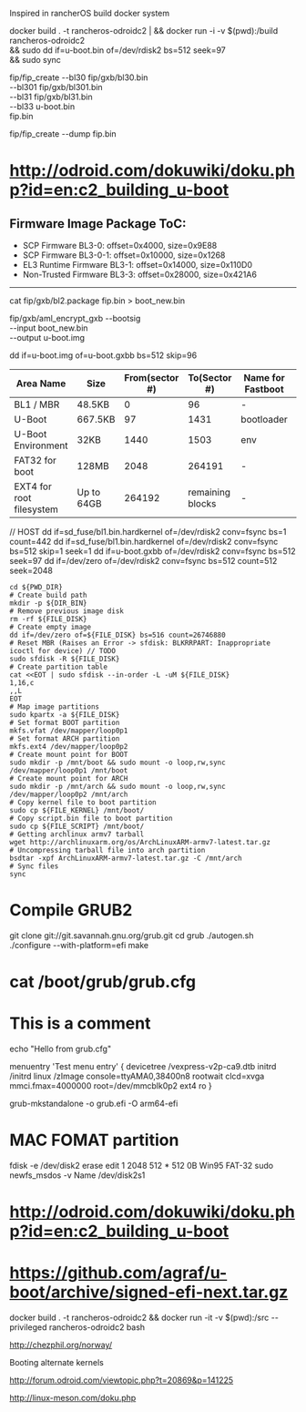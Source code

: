 Inspired in rancherOS build docker system


docker build . -t rancheros-odroidc2 |
&& docker run -i -v $(pwd):/build rancheros-odroidc2 \
&& sudo dd if=u-boot.bin of=/dev/rdisk2 bs=512 seek=97 \
&& sudo sync


fip/fip_create --bl30 fip/gxb/bl30.bin \
               --bl301 fip/gxb/bl301.bin \
               --bl31  fip/gxb/bl31.bin \
               --bl33  u-boot.bin \
               fip.bin

fip/fip_create --dump fip.bin

# http://odroid.com/dokuwiki/doku.php?id=en:c2_building_u-boot

Firmware Image Package ToC:
---------------------------
- SCP Firmware BL3-0: offset=0x4000, size=0x9E88
- SCP Firmware BL3-0-1: offset=0x10000, size=0x1268
- EL3 Runtime Firmware BL3-1: offset=0x14000, size=0x110D0
- Non-Trusted Firmware BL3-3: offset=0x28000, size=0x421A6
---------------------------

cat fip/gxb/bl2.package fip.bin > boot_new.bin

fip/gxb/aml_encrypt_gxb --bootsig \
              --input boot_new.bin \
              --output u-boot.img

dd if=u-boot.img of=u-boot.gxbb bs=512 skip=96


Area Name                | Size       | From(sector #) | To(Sector #)     | Name for Fastboot | Partition Name
------------------------ | ---------- | -------------- | ---------------- | ----------------- | --------------
BL1 / MBR                | 48.5KB     | 0              | 96               | -                 |
U-Boot                   | 667.5KB    | 97             | 1431             | bootloader        |
U-Boot Environment       | 32KB       | 1440           | 1503             | env               |
FAT32 for boot           | 128MB      | 2048           | 264191           | -                 | mmcblk0p1
EXT4 for root filesystem | Up to 64GB | 264192         | remaining blocks | -                 | mmcblk0p2

// HOST
dd if=sd_fuse/bl1.bin.hardkernel of=/dev/rdisk2 conv=fsync bs=1 count=442
dd if=sd_fuse/bl1.bin.hardkernel of=/dev/rdisk2 conv=fsync bs=512 skip=1 seek=1
dd if=u-boot.gxbb of=/dev/rdisk2 conv=fsync bs=512 seek=97
dd if=/dev/zero of=/dev/rdisk2 conv=fsync bs=512 count=512 seek=2048

```shell
cd ${PWD_DIR}
# Create build path
mkdir -p ${DIR_BIN}
# Remove previous image disk
rm -rf ${FILE_DISK}
# Create empty image
dd if=/dev/zero of=${FILE_DISK} bs=516 count=26746880
# Reset MBR (Raises an Error -> sfdisk: BLKRRPART: Inappropriate icoctl for device) // TODO
sudo sfdisk -R ${FILE_DISK}
# Create partition table
cat <<EOT | sudo sfdisk --in-order -L -uM ${FILE_DISK}
1,16,c
,,L
EOT
# Map image partitions
sudo kpartx -a ${FILE_DISK}
# Set format BOOT partition
mkfs.vfat /dev/mapper/loop0p1
# Set format ARCH partition
mkfs.ext4 /dev/mapper/loop0p2
# Create mount point for BOOT
sudo mkdir -p /mnt/boot && sudo mount -o loop,rw,sync /dev/mapper/loop0p1 /mnt/boot
# Create mount point for ARCH
sudo mkdir -p /mnt/arch && sudo mount -o loop,rw,sync /dev/mapper/loop0p2 /mnt/arch
# Copy kernel file to boot partition
sudo cp ${FILE_KERNEL} /mnt/boot/
# Copy script.bin file to boot partition
sudo cp ${FILE_SCRIPT} /mnt/boot/
# Getting archlinux armv7 tarball
wget http://archlinuxarm.org/os/ArchLinuxARM-armv7-latest.tar.gz
# Uncompressing tarball file into arch partition
bsdtar -xpf ArchLinuxARM-armv7-latest.tar.gz -C /mnt/arch
# Sync files
sync
```




# Compile GRUB2

git clone git://git.savannah.gnu.org/grub.git
cd grub
./autogen.sh
./configure --with-platform=efi
make



# cat /boot/grub/grub.cfg
# This is a comment
echo "Hello from grub.cfg"

menuentry 'Test menu entry' {
        devicetree /vexpress-v2p-ca9.dtb
        initrd /initrd
        linux /zImage console=ttyAMA0,38400n8 rootwait clcd=xvga mmci.fmax=4000000 root=/dev/mmcblk0p2 ext4 ro
}

grub-mkstandalone -o grub.efi -O arm64-efi


# MAC FOMAT partition
fdisk -e /dev/disk2
erase
edit 1
2048
512 * 512
0B Win95 FAT-32
sudo newfs_msdos -v Name /dev/disk2s1



# http://odroid.com/dokuwiki/doku.php?id=en:c2_building_u-boot
# https://github.com/agraf/u-boot/archive/signed-efi-next.tar.gz

docker build . -t rancheros-odroidc2 && docker run -it -v $(pwd):/src --privileged rancheros-odroidc2 bash

http://chezphil.org/norway/


Booting alternate kernels

http://forum.odroid.com/viewtopic.php?t=20869&p=141225

http://linux-meson.com/doku.php
